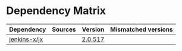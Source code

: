# Dependency Matrix

Dependency | Sources | Version | Mismatched versions
---------- | ------- | ------- | -------------------
[jenkins-x/jx](https://github.com/jenkins-x/jx) |  | [2.0.517](https://github.com/jenkins-x/jx/releases/tag/v2.0.517) | 
